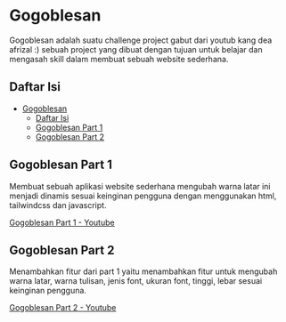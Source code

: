 # Gogoblesan

Gogoblesan adalah suatu challenge project gabut dari youtub kang dea afrizal :)
sebuah project yang dibuat dengan tujuan untuk belajar dan mengasah skill dalam membuat sebuah website sederhana.

## Daftar Isi

- [Gogoblesan](#gogoblesan)
  - [Daftar Isi](#daftar-isi)
  - [Gogoblesan Part 1](#gogoblesan-part-1)
  - [Gogoblesan Part 2](#gogoblesan-part-2)

## Gogoblesan Part 1

Membuat sebuah aplikasi website sederhana mengubah warna latar ini menjadi dinamis sesuai keinginan pengguna dengan menggunakan html, tailwindcss dan javascript.

[Gogoblesan Part 1 - Youtube](https://www.youtube.com/watch?v=YDcmSjxYyP0)

## Gogoblesan Part 2

Menambahkan fitur dari part 1 yaitu menambahkan fitur untuk mengubah warna latar, warna tulisan, jenis font, ukuran font, tinggi, lebar sesuai keinginan pengguna.

[Gogoblesan Part 2 - Youtube](https://youtu.be/eZ2ZxisAxiA)
